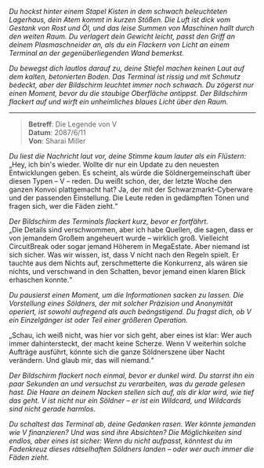 _Du hockst hinter einem Stapel Kisten in dem schwach beleuchteten Lagerhaus, dein Atem kommt in kurzen Stößen. Die Luft ist dick vom Gestank von Rost und Öl, und das leise Summen von Maschinen hallt durch den weiten Raum. Du verlagert dein Gewicht leicht, passt den Griff an deinem Plasmaschneider an, als du ein Flackern von Licht an einem Terminal an der gegenüberliegenden Wand bemerkst._

_Du bewegst dich lautlos darauf zu, deine Stiefel machen keinen Laut auf dem kalten, betonierten Boden. Das Terminal ist rissig und mit Schmutz bedeckt, aber der Bildschirm leuchtet immer noch schwach. Du zögerst nur einen Moment, bevor du die staubige Oberfläche antippst. Der Bildschirm flackert auf und wirft ein unheimliches blaues Licht über den Raum._

---

> **Betreff**: Die Legende von V  
> **Datum**: 2087/6/11  
> **Von**: Sharai Miller

_Du liest die Nachricht laut vor, deine Stimme kaum lauter als ein Flüstern:_  
„Hey, ich bin's wieder. Wollte dir nur ein Update zu den neuesten Entwicklungen geben. Es scheint, als würde die Söldnergemeinschaft über diesen Typen – V – reden. Du weißt schon, der, der letzte Woche den ganzen Konvoi plattgemacht hat? Ja, der mit der Schwarzmarkt-Cyberware und der passenden Einstellung. Die Leute reden in gedämpften Tönen und fragen sich, wer die Fäden zieht.“

_Der Bildschirm des Terminals flackert kurz, bevor er fortfährt._  
„Die Details sind verschwommen, aber ich habe Quellen, die sagen, dass er von jemandem Großem angeheuert wurde – wirklich groß. Vielleicht CircuitBreak oder sogar jemand Höherem in MegaEstate. Aber niemand ist sich sicher. Was wir wissen, ist, dass V nicht nach den Regeln spielt. Er tauchte aus dem Nichts auf, zerschmetterte die Konkurrenz, als wären sie nichts, und verschwand in den Schatten, bevor jemand einen klaren Blick erhaschen konnte.“

_Du pausierst einen Moment, um die Informationen sacken zu lassen. Die Vorstellung eines Söldners, der mit solcher Präzision und Anonymität operiert, ist sowohl aufregend als auch beängstigend. Du fragst dich, ob V ein Einzelgänger ist oder Teil einer größeren Operation._

„Schau, ich weiß nicht, was hier vor sich geht, aber eines ist klar: Wer auch immer dahintersteckt, der macht keine Scherze. Wenn V weiterhin solche Aufträge ausführt, könnte sich die ganze Söldnerszene über Nacht verändern. Und glaub mir, das will niemand.“

_Der Bildschirm flackert noch einmal, bevor er dunkel wird. Du starrst ihn ein paar Sekunden an und versuchst zu verarbeiten, was du gerade gelesen hast. Die Haare an deinem Nacken stellen sich auf, als dir klar wird, wie tief das geht. V ist nicht nur ein Söldner – er ist ein Wildcard, und Wildcards sind nicht gerade harmlos._

_Du schaltest das Terminal ab, deine Gedanken rasen. Wer könnte jemanden wie V finanzieren? Und was sind ihre Absichten? Die Möglichkeiten sind endlos, aber eines ist sicher: Wenn du nicht aufpasst, könntest du im Fadenkreuz dieses rätselhaften Söldners landen – oder wer auch immer die Fäden zieht._
